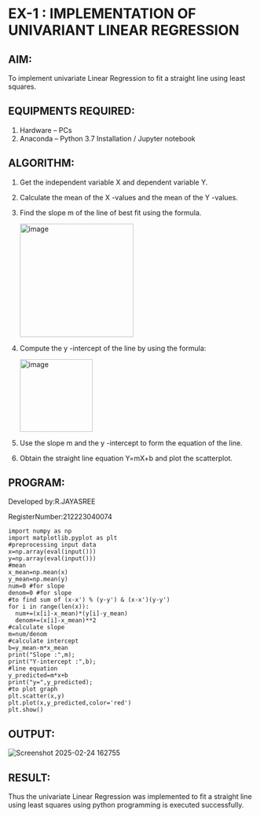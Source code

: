 # EX-1 : IMPLEMENTATION OF UNIVARIANT LINEAR REGRESSION


## AIM:


To implement univariate Linear Regression to fit a straight line using least squares.




## EQUIPMENTS REQUIRED:


1. Hardware – PCs
2. Anaconda – Python 3.7 Installation / Jupyter notebook




## ALGORITHM:


1. Get the independent variable X and dependent variable Y.
2. Calculate the mean of the X -values and the mean of the Y -values.
3. Find the slope m of the line of best fit using the formula.
   
   <img width="231" alt="image" src="https://user-images.githubusercontent.com/93026020/192078527-b3b5ee3e-992f-46c4-865b-3b7ce4ac54ad.png">
   
4. Compute the y -intercept of the line by using the formula:
   
   <img width="148" alt="image" src="https://user-images.githubusercontent.com/93026020/192078545-79d70b90-7e9d-4b85-9f8b-9d7548a4c5a4.png">
   
5. Use the slope m and the y -intercept to form the equation of the line.
6. Obtain the straight line equation Y=mX+b and plot the scatterplot.



## PROGRAM:

Developed by:R.JAYASREE


RegisterNumber:212223040074





```
import numpy as np
import matplotlib.pyplot as plt
#preprocessing input data
x=np.array(eval(input()))
y=np.array(eval(input()))
#mean
x_mean=np.mean(x)
y_mean=np.mean(y)
num=0 #for slope
denom=0 #for slope
#to find sum of (x-x') % (y-y') & (x-x')(y-y')
for i in range(len(x)):
  num+=(x[i]-x_mean)*(y[i]-y_mean)
  denom+=(x[i]-x_mean)**2
#calculate slope
m=num/denom
#calculate intercept
b=y_mean-m*x_mean
print("Slope :",m);
print("Y-intercept :",b);
#line equation
y_predicted=m*x+b
print("y=",y_predicted);
#to plot graph
plt.scatter(x,y)
plt.plot(x,y_predicted,color='red')
plt.show()

```






## OUTPUT:



   ![Screenshot 2025-02-24 162755](https://github.com/user-attachments/assets/0bcd19b7-e55d-4046-a63c-a2ae420ee592)







## RESULT:
Thus the univariate Linear Regression was implemented to fit a straight line using least squares using python programming is executed successfully.
